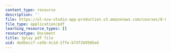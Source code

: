 ```yaml
---
content_type: resource
description: ''
file: https://ol-ocw-studio-app-production.s3.amazonaws.com/courses/8-01sc-classical-mechanics-fall-2016/4ed5ecc7ce5b4c1d1ffeb73f2b9505ed_sxv80X2jQYQ.pdf
file_type: application/pdf
learning_resource_types: []
resourcetype: Document
title: 3play pdf file
uid: 4ed5ecc7-ce5b-4c1d-1ffe-b73f2b9505ed
---
```

